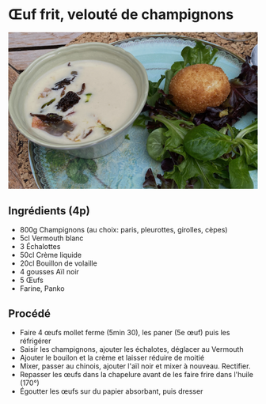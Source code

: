 # Œuf frit, velouté de champignons

![Œuf frit, velouté de champignons](../images/oeufs-frits-champignons.png)

## Ingrédients (4p)

- 800g Champignons (au choix: paris, pleurottes, girolles, cèpes)
- 5cl Vermouth blanc
- 3 Échalottes
- 50cl Crème liquide
- 20cl Bouillon de volaille
- 4 gousses Aïl noir
- 5 Œufs
- Farine, Panko

## Procédé

- Faire 4 œufs mollet ferme (5min 30), les paner (5e œuf) puis les réfrigérer
- Saisir les champignons, ajouter les échalotes, déglacer au Vermouth
- Ajouter le bouilon et la crème et laisser réduire de moitié
- Mixer, passer au chinois, ajouter l'aïl noir et mixer à nouveau. Rectifier.
- Repasser les œufs dans la chapelure avant de les faire frire dans l'huile (170°)
- Égoutter les œufs sur du papier absorbant, puis dresser